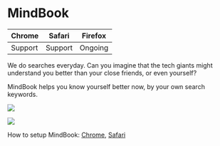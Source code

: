 # MindBook

|Chrome|Safari|Firefox|
|--|--|--|
|Support|Support|Ongoing|

We do searches everyday. Can you imagine that the tech giants might understand you better than your close friends, or even yourself?

MindBook helps you know yourself better now, by your own search keywords.

![](https://user-images.githubusercontent.com/292790/61634963-1a392c00-acc5-11e9-9eb9-50eab11eb137.png)

![](https://user-images.githubusercontent.com/292790/61634965-1a392c00-acc5-11e9-92f0-63ce2997970a.png)

How to setup MindBook: [Chrome](https://github.com/numbersprotocol/MindBook/blob/master/chrome-extension/README.md), [Safari](https://github.com/numbersprotocol/MindBook/blob/master/safari-app-extension/README.md)
